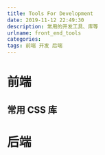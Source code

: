 ```yaml
---
title: Tools For Development
date: 2019-11-12 22:49:30
description: 常用的开发工具、库等
urlname: front_end_tools
categories:
tags: 前端 开发 后端
---
```


# 前端

##  常用 CSS 库

#  后端



